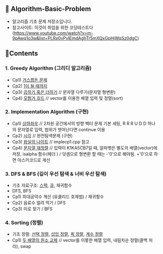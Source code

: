 ## 📙 Algorithm-Basic-Problem

* 알고리즘 기초 문제 저장소입니다.
* 참고사이트: 이것이 취업을 위한 코딩테스트다 (https://www.youtube.com/watch?v=m-9pAwq1o3w&list=PLRx0vPvlEmdAghTr5mXQxGpHjWqSz0dgC)

## 🧩Contents

### 1. Greedy Algorithm (그리디 알고리즘)

* Cp1) [거스름돈 문제](https://github.com/Jung-kr/Algorithm-Basic-Problem/blob/main/Greedy/greedycp1.cpp)
* Cp2) [1이 될 때까지](https://github.com/Jung-kr/Algorithm-Basic-Problem/blob/main/Greedy/greedycp2.cpp)
* Cp3) [곱하기 혹은 더하기](https://github.com/Jung-kr/Algorithm-Basic-Problem/blob/main/Greedy/greedycp3.cpp)  // 문자열 다루기(문자열 형변환)
* Cp4) [모험가 길드](https://github.com/Jung-kr/Algorithm-Basic-Problem/blob/main/Greedy/greedycp4.cpp)  // vector를 이용한 배열 입력 및 정렬(sort) 

### 2. Implementation Algorithm (구현)

* Cp1) [상하좌우](https://github.com/Jung-kr/Algorithm-Basic-Problem/blob/main/Implementation/implecp1.cpp)  // 2차원 공간에서의 방향 벡터 문제 기본 세팅,  R R R U D D 하나의 문자열로 입력, 범위가 벗어난다면 continue 이용
* Cp2) [시각](https://github.com/Jung-kr/Algorithm-Basic-Problem/blob/main/Implementation/implecp2.cpp)  // 완전탐색문제 (구현)
* Cp3) [왕실의 나이트](https://github.com/Jung-kr/Algorithm-Basic-Problem/blob/main/Implementation/implecp3.cpp)  // implecp1.cpp 참고 
* Cp4) [문자열 재정렬](https://github.com/Jung-kr/Algorithm-Basic-Problem/blob/main/Implementation/implecp4.cpp)  // 입력이 K1KA5CB7일 때, 알파벳은 별도의 배열(vector)에 저장, isalpha 함수(헤더 <cctype>) / 덧셈으로 형변환 할 때는 -'0'으로 해야됨. +'0'으로 하면 아스키코드로 계산 

### 3. DFS & BFS (깊이 우선 탐색 & 너비 우선 탐색)

* 기초 자료구조: [스택](https://github.com/Jung-kr/Algorithm-Basic-Problem/blob/main/DFS%20%26%20BFS/stack.cpp), [큐](https://github.com/Jung-kr/Algorithm-Basic-Problem/blob/main/DFS%20%26%20BFS/queue.cpp), 재귀함수
* DFS, BFS
* Cp1) 최대공약수 계산 (유클리드 호제법) / 재귀함수
* Cp2) 음료수 얼려 먹기 / DFS
* Cp3) 미로 찾기 / BFS

### 4. Sorting (정렬)
* 기초 정렬: [선택 정렬](https://github.com/Jung-kr/Algorithm-Basic-Problem/blob/main/Sorting/selectionhttps://github.com/Jung-kr/Algorithm-Basic-Problem/blob/main/Sorting/sortingcp1sort.cpp), [삽입 정렬](https://github.com/Jung-kr/Algorithm-Basic-Problem/blob/main/Sorting/insertionsort.cpp), [퀵 정렬](https://github.com/Jung-kr/Algorithm-Basic-Problem/blob/main/Sorting/quicksort.cpp), [계수 정렬](https://github.com/Jung-kr/Algorithm-Basic-Problem/blob/main/Sorting/countingsort.cpp)
* Cp1) [두 배열의 원소 교체](https://github.com/Jung-kr/Algorithm-Basic-Problem/blob/main/Sorting/sortingcp1)  // vector를 이욯한 배열 입력,  내림차순 정렬(콜백 처리), swap

